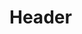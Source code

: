 <!-- TITLE: Politique De Confidentialite -->
<!-- SUBTITLE: A quick summary of Politique De Confidentialite -->

# Header